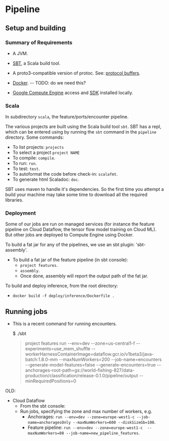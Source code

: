 # Pipeline

## Setup and building

### Summary of Requirements

* A JVM.
* [SBT](http://www.scala-sbt.org/), a Scala build tool.
* A proto3-compatible version of protoc. See: [protocol buffers](https://developers.google.com/protocol-buffers/).

* [Docker](https://docs.docker.com). -- TODO: do we need this?


* [Google Compute Engine](https://console.cloud.google.com) access and [SDK](https://cloud.google.com/sdk) installed locally.

### Scala

In subdirectory `scala`, the feature/ports/encounter pipeline.

The various projects are built using the Scala build tool `sbt`. SBT has a repl, which can be
entered using by running the `sbt` command in the `pipeline` directory. Some commands:

* To list projects: `projects`
* To select a project `project NAME`
* To compile: `compile`.
* To run: `run`.
* To test: `test`.
* To autoformat the code before check-in: `scalafmt`.
* To generate html Scaladoc: `doc`.

SBT uses maven to handle it's dependencies. So the first time you attempt a build your machine
may take some time to download all the required libraries.


### Deployment

Some of our jobs are run on managed services (for instance the feature pipeline on Cloud Dataflow, the
tensor flow model training on Cloud ML). But other jobs are deployed to Compute Engine using Docker.

To build a fat jar for any of the pipelines, we use an sbt plugin: 'sbt-assembly'.

* To build a fat jar of the feature pipeline (in sbt console):
  - `project features`.
  - `assembly`.
  - Once done, assembly will report the output path of the fat jar.

To build and deploy inference, from the root directory:

* `docker build -f deploy/inference/Dockerfile .`


## Running jobs

* This is a recent command for running encounters.

   $ ./sbt
   > project features
   > run  --env=dev --zone=us-central1-f --experiments=use_mem_shuffle --workerHarnessContainerImage=dataflow.gcr.io/v1beta3/java-batch:1.8.0-mm --maxNumWorkers=200 --job-name=encounters --generate-model-features=false --generate-encounters=true --anchorages-root-path=gs://world-fishing-827/data-production/classification/release-0.1.0/pipeline/output --minRequiredPositions=0



OLD:
* Cloud Dataflow
   * From the sbt console:
   * Run jobs, specifying the zone and max number of workers, e.g.
       - Anchorages: `run --env=dev --zone=europe-west1-c --job-name=anchoragesOnly --maxNumWorkers=600 --diskSizeGb=100`.
       - Feature pipeline: `run --env=dev --zone=europe-west1-c  --maxNumWorkers=80 --job-name=new_pipeline_features`.

